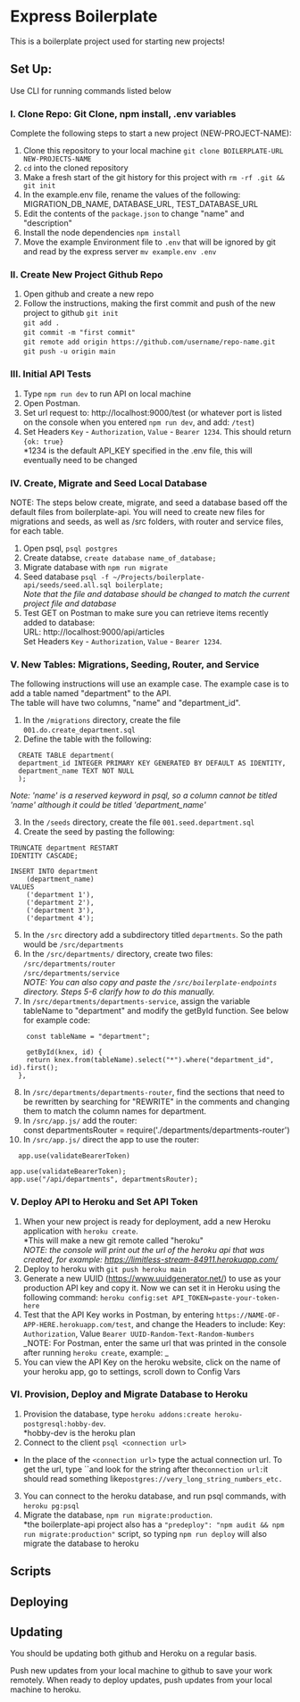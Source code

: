 # Express Boilerplate

This is a boilerplate project used for starting new projects!

## Set Up:

Use CLI for running commands listed below

### I. Clone Repo: Git Clone, npm install, .env variables

Complete the following steps to start a new project (NEW-PROJECT-NAME):

1. Clone this repository to your local machine `git clone BOILERPLATE-URL NEW-PROJECTS-NAME`
2. `cd` into the cloned repository
3. Make a fresh start of the git history for this project with `rm -rf .git && git init`
4. In the example.env file, rename the values of the following: MIGRATION_DB_NAME, DATABASE_URL, TEST_DATABASE_URL
5. Edit the contents of the `package.json` to change "name" and "description"
6. Install the node dependencies `npm install`
7. Move the example Environment file to `.env` that will be ignored by git and read by the express server `mv example.env .env`

### II. Create New Project Github Repo

1. Open github and create a new repo
2. Follow the instructions, making the first commit and push of the new project to github
   `git init`  
   `git add . `  
   `git commit -m "first commit"`  
   `git remote add origin https://github.com/username/repo-name.git`  
   `git push -u origin main`

### III. Initial API Tests

1. Type `npm run dev` to run API on local machine
2. Open Postman.
3. Set url request to: http://localhost:9000/test (or whatever port is listed on the console when you entered `npm run dev`, and add: `/test`)
4. Set Headers `Key` - `Authorization`, `Value` - `Bearer 1234`. This should return `{ok: true}`  
   \*1234 is the default API_KEY specified in the .env file, this will eventually need to be changed

### IV. Create, Migrate and Seed Local Database

NOTE: The steps below create, migrate, and seed a database based off the default files from boilerplate-api. You will need to create new files for migrations and seeds, as well as /src folders, with router and service files, for each table.

1. Open psql, `psql postgres`
2. Create databse, `create database name_of_database;`
3. Migrate database with `npm run migrate`
4. Seed database `psql -f ~/Projects/boilerplate-api/seeds/seed.all.sql boilerplate;`  
   _Note that the file and database should be changed to match the current project file and database_
5. Test GET on Postman to make sure you can retrieve items recently added to database:  
   URL: http://localhost:9000/api/articles  
   Set Headers `Key` - `Authorization`, `Value` - `Bearer 1234`.

### V. New Tables: Migrations, Seeding, Router, and Service

The following instructions will use an example case. The example case is to add a table named "department" to the API.  
The table will have two columns, "name" and "department_id".

1. In the `/migrations` directory, create the file `001.do.create_department.sql`
2. Define the table with the following:

```
  CREATE TABLE department(
  department_id INTEGER PRIMARY KEY GENERATED BY DEFAULT AS IDENTITY,
  department_name TEXT NOT NULL
  );
```

_Note: 'name' is a reserved keyword in psql, so a column cannot be titled 'name' although it could be titled 'department_name'_

3. In the `/seeds` directory, create the file `001.seed.department.sql`
4. Create the seed by pasting the following:

```
TRUNCATE department RESTART
IDENTITY CASCADE;

INSERT INTO department
    (department_name)
VALUES
    ('department 1'),
    ('department 2'),
    ('department 3'),
    ('department 4');

```

5. In the `/src` directory add a subdirectory titled `departments`. So the path would be `/src/departments`
6. In the `/src/departments/` directory, create two files:  
   `/src/departments/router`  
   `/src/departments/service`  
   _NOTE: You can also copy and paste the `/src/boilerplate-endpoints` directory. Steps 5-6 clarify how to do this manually._
7. In `/src/departments/departments-service`, assign the variable tableName to "department" and modify the getById function. See below for example code:

```
    const tableName = "department";
```

```
    getById(knex, id) {
    return knex.from(tableName).select("*").where("department_id", id).first();
  },
```

8. In `/src/departments/departments-router`, find the sections that need to be rewritten by searching for "REWRITE" in the comments and changing them to match the column names for department.
9. In `/src/app.js/` add the router:  
   const departmentsRouter = require('./departments/departments-router')
10. In `/src/app.js/` direct the app to use the router:

```
  app.use(validateBearerToken)
```

```
app.use(validateBearerToken);
app.use("/api/departments", departmentsRouter);
```

### V. Deploy API to Heroku and Set API Token

1. When your new project is ready for deployment, add a new Heroku application with `heroku create`.  
   *This will make a new git remote called "heroku"  
   *NOTE: the console will print out the url of the heroku api that was created, for example: https://limitless-stream-84911.herokuapp.com/*
2. Deploy to heroku with `git push heroku main`
3. Generate a new UUID (https://www.uuidgenerator.net/) to use as your production API key and copy it. Now we can set it in Heroku using the following command: `heroku config:set API_TOKEN=paste-your-token-here`
4. Test that the API Key works in Postman, by entering `https://NAME-OF-APP-HERE.herokuapp.com/test`, and change the Headers to include: Key: `Authorization`, Value `Bearer UUID-Random-Text-Random-Numbers`  
   _NOTE: For Postman, enter the same url that was printed in the console after running `heroku create`, example: _
5. You can view the API Key on the heroku website, click on the name of your heroku app, go to settings, scroll down to Config Vars

### VI. Provision, Deploy and Migrate Database to Heroku

1. Provision the database, type `heroku addons:create heroku-postgresql:hobby-dev`.  
   \*hobby-dev is the heroku plan
2. Connect to the client `psql <connection url>`

- In the place of the `<connection url>` type the actual connection url. To get the url, type ``and look for the string after the`connection url:`it should read something like`postgres://very_long_string_numbers_etc.`

3. You can connect to the heroku database, and run psql commands, with `heroku pg:psql`
4. Migrate the database, `npm run migrate:production`.  
   \*the boilerplate-api project also has a `"predeploy": "npm audit && npm run migrate:production"` script, so typing `npm run deploy` will also migrate the database to heroku

## Scripts

## Deploying

## Updating

You should be updating both github and Heroku on a regular basis.

Push new updates from your local machine to github to save your work remotely.
When ready to deploy updates, push updates from your local machine to heroku.
